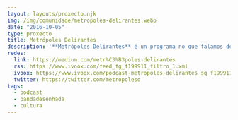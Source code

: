 ```yaml
---
layout: layouts/proxecto.njk
img: /img/comunidade/metropoles-delirantes.webp
date: "2016-10-05"
type: proxecto
title: Metrópoles Delirantes
description: '**Metrópoles Delirantes** é un programa no que falamos de banda deseñada (cómics).'
redes:
  link: https://medium.com/metr%C3%B3poles-delirantes
  rss: https://www.ivoox.com/feed_fg_f199911_filtro_1.xml
  ivoox: https://www.ivoox.com/podcast-metropoles-delirantes_sq_f199911_1.html
  twitter: https://twitter.com/metropolesd
tags:
  - podcast
  - bandadesenhada
  - cultura
---
```

